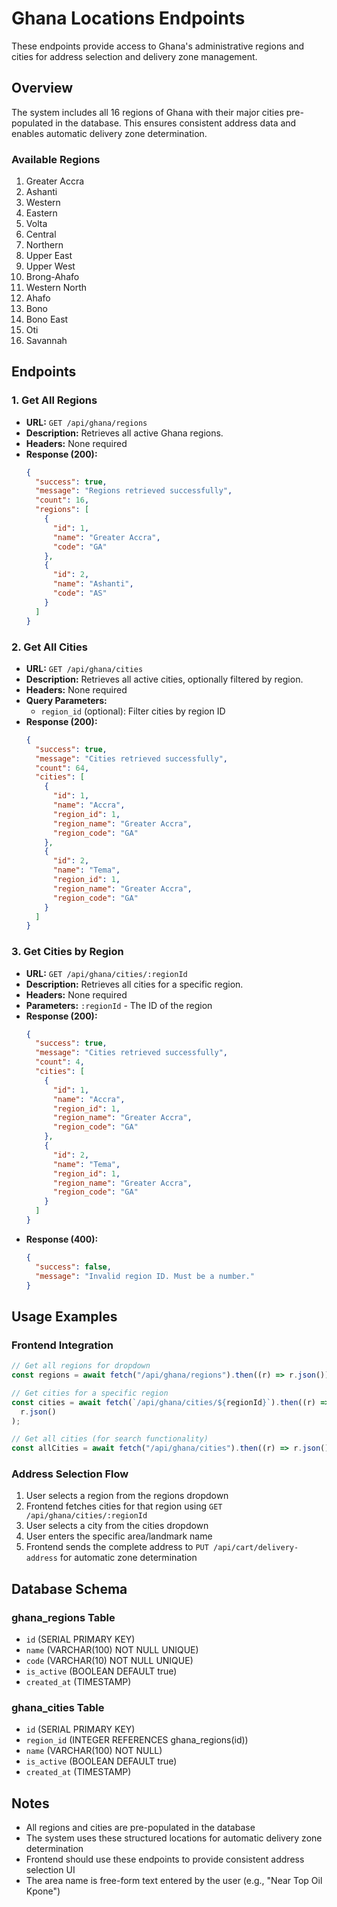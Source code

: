 # Ghana Locations Endpoints

These endpoints provide access to Ghana's administrative regions and cities for address selection and delivery zone management.

## Overview

The system includes all 16 regions of Ghana with their major cities pre-populated in the database. This ensures consistent address data and enables automatic delivery zone determination.

### Available Regions

1. Greater Accra
2. Ashanti
3. Western
4. Eastern
5. Volta
6. Central
7. Northern
8. Upper East
9. Upper West
10. Brong-Ahafo
11. Western North
12. Ahafo
13. Bono
14. Bono East
15. Oti
16. Savannah

## Endpoints

### 1. Get All Regions

- **URL:** `GET /api/ghana/regions`
- **Description:** Retrieves all active Ghana regions.
- **Headers:** None required
- **Response (200):**
  ```json
  {
    "success": true,
    "message": "Regions retrieved successfully",
    "count": 16,
    "regions": [
      {
        "id": 1,
        "name": "Greater Accra",
        "code": "GA"
      },
      {
        "id": 2,
        "name": "Ashanti",
        "code": "AS"
      }
    ]
  }
  ```

### 2. Get All Cities

- **URL:** `GET /api/ghana/cities`
- **Description:** Retrieves all active cities, optionally filtered by region.
- **Headers:** None required
- **Query Parameters:**
  - `region_id` (optional): Filter cities by region ID
- **Response (200):**
  ```json
  {
    "success": true,
    "message": "Cities retrieved successfully",
    "count": 64,
    "cities": [
      {
        "id": 1,
        "name": "Accra",
        "region_id": 1,
        "region_name": "Greater Accra",
        "region_code": "GA"
      },
      {
        "id": 2,
        "name": "Tema",
        "region_id": 1,
        "region_name": "Greater Accra",
        "region_code": "GA"
      }
    ]
  }
  ```

### 3. Get Cities by Region

- **URL:** `GET /api/ghana/cities/:regionId`
- **Description:** Retrieves all cities for a specific region.
- **Headers:** None required
- **Parameters:** `:regionId` - The ID of the region
- **Response (200):**
  ```json
  {
    "success": true,
    "message": "Cities retrieved successfully",
    "count": 4,
    "cities": [
      {
        "id": 1,
        "name": "Accra",
        "region_id": 1,
        "region_name": "Greater Accra",
        "region_code": "GA"
      },
      {
        "id": 2,
        "name": "Tema",
        "region_id": 1,
        "region_name": "Greater Accra",
        "region_code": "GA"
      }
    ]
  }
  ```
- **Response (400):**
  ```json
  {
    "success": false,
    "message": "Invalid region ID. Must be a number."
  }
  ```

## Usage Examples

### Frontend Integration

```javascript
// Get all regions for dropdown
const regions = await fetch("/api/ghana/regions").then((r) => r.json());

// Get cities for a specific region
const cities = await fetch(`/api/ghana/cities/${regionId}`).then((r) =>
  r.json()
);

// Get all cities (for search functionality)
const allCities = await fetch("/api/ghana/cities").then((r) => r.json());
```

### Address Selection Flow

1. User selects a region from the regions dropdown
2. Frontend fetches cities for that region using `GET /api/ghana/cities/:regionId`
3. User selects a city from the cities dropdown
4. User enters the specific area/landmark name
5. Frontend sends the complete address to `PUT /api/cart/delivery-address` for automatic zone determination

## Database Schema

### ghana_regions Table

- `id` (SERIAL PRIMARY KEY)
- `name` (VARCHAR(100) NOT NULL UNIQUE)
- `code` (VARCHAR(10) NOT NULL UNIQUE)
- `is_active` (BOOLEAN DEFAULT true)
- `created_at` (TIMESTAMP)

### ghana_cities Table

- `id` (SERIAL PRIMARY KEY)
- `region_id` (INTEGER REFERENCES ghana_regions(id))
- `name` (VARCHAR(100) NOT NULL)
- `is_active` (BOOLEAN DEFAULT true)
- `created_at` (TIMESTAMP)

## Notes

- All regions and cities are pre-populated in the database
- The system uses these structured locations for automatic delivery zone determination
- Frontend should use these endpoints to provide consistent address selection UI
- The area name is free-form text entered by the user (e.g., "Near Top Oil Kpone")
